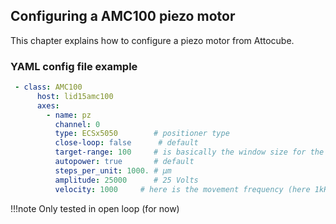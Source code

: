 ## Configuring a AMC100 piezo motor


This chapter explains how to configure a piezo motor from
Attocube.

### YAML config file example
```yaml
 - class: AMC100
      host: lid15amc100
      axes:
        - name: pz
          channel: 0
          type: ECSx5050        # positioner type
          close-loop: false      # default
          target-range: 100     # is basically the window size for the closed loop (100nm)
          autopower: true       # default
          steps_per_unit: 1000. # μm
          amplitude: 25000      # 25 Volts
          velocity: 1000     # here is the movement frequency (here 1kHz)
```

!!!note
Only tested in open loop (for now)